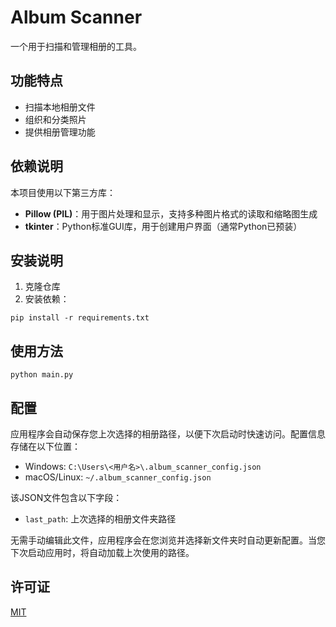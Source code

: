 # Album Scanner

一个用于扫描和管理相册的工具。

## 功能特点
- 扫描本地相册文件
- 组织和分类照片
- 提供相册管理功能

## 依赖说明
本项目使用以下第三方库：

- **Pillow (PIL)**：用于图片处理和显示，支持多种图片格式的读取和缩略图生成
- **tkinter**：Python标准GUI库，用于创建用户界面（通常Python已预装）

## 安装说明
1. 克隆仓库
2. 安装依赖：
```
pip install -r requirements.txt
```

## 使用方法
```
python main.py
```

## 配置
应用程序会自动保存您上次选择的相册路径，以便下次启动时快速访问。配置信息存储在以下位置：
- Windows: `C:\Users\<用户名>\.album_scanner_config.json`
- macOS/Linux: `~/.album_scanner_config.json`

该JSON文件包含以下字段：
- `last_path`: 上次选择的相册文件夹路径

无需手动编辑此文件，应用程序会在您浏览并选择新文件夹时自动更新配置。当您下次启动应用时，将自动加载上次使用的路径。

## 许可证
[MIT](LICENSE)